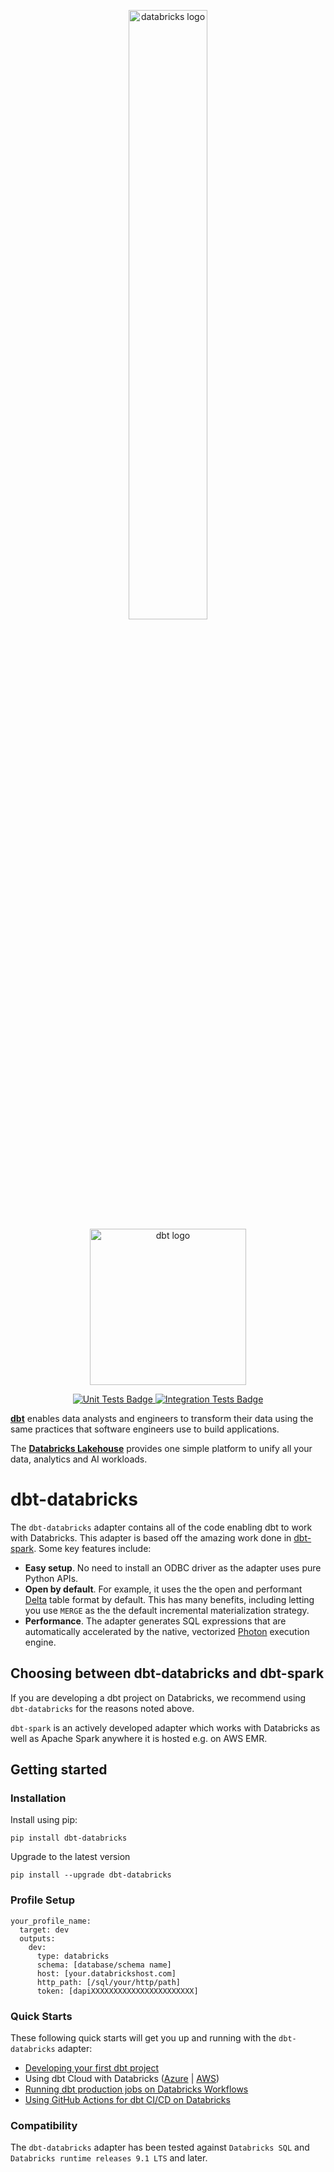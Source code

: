 <p align="center">
  <img src="https://bynder-public-us-west-2.s3.amazonaws.com/styleguide/ABB317701CA31CB7F29268E32B303CAE-pdf-column-1.png" alt="databricks logo" width="50%" />
  <img src="https://raw.githubusercontent.com/dbt-labs/dbt/ec7dee39f793aa4f7dd3dae37282cc87664813e4/etc/dbt-logo-full.svg" alt="dbt logo" width="250"/>
</p>
<p align="center">
  <a href="https://github.com/databricks/dbt-databricks/actions/workflows/main.yml">
    <img src="https://github.com/databricks/dbt-databricks/actions/workflows/main.yml/badge.svg?event=push" alt="Unit Tests Badge"/>
  </a>
  <a href="https://github.com/databricks/dbt-databricks/actions/workflows/integration.yml">
    <img src="https://github.com/databricks/dbt-databricks/actions/workflows/integration.yml/badge.svg?event=push" alt="Integration Tests Badge"/>
  </a>
</p>

**[dbt](https://www.getdbt.com/)** enables data analysts and engineers to transform their data using the same practices that software engineers use to build applications.

The **[Databricks Lakehouse](https://www.databricks.com/)** provides one simple platform to unify all your data, analytics and AI workloads.

# dbt-databricks

The `dbt-databricks` adapter contains all of the code enabling dbt to work with Databricks. This adapter is based off the amazing work done in [dbt-spark](https://github.com/dbt-labs/dbt-spark). Some key features include:

- **Easy setup**. No need to install an ODBC driver as the adapter uses pure Python APIs.
- **Open by default**. For example, it uses the the open and performant [Delta](https://delta.io/) table format by default. This has many benefits, including letting you use `MERGE` as the the default incremental materialization strategy.
- **Performance**. The adapter generates SQL expressions that are automatically accelerated by the native, vectorized [Photon](https://databricks.com/product/photon) execution engine.

## Choosing between dbt-databricks and dbt-spark
If you are developing a dbt project on Databricks, we recommend using `dbt-databricks` for the reasons noted above.

`dbt-spark` is an actively developed adapter which works with Databricks as well as Apache Spark anywhere it is hosted e.g. on AWS EMR.

## Getting started

### Installation

Install using pip:
```nofmt
pip install dbt-databricks
```

Upgrade to the latest version
```nofmt
pip install --upgrade dbt-databricks
```

### Profile Setup

```nofmt
your_profile_name:
  target: dev
  outputs:
    dev:
      type: databricks
      schema: [database/schema name]
      host: [your.databrickshost.com]
      http_path: [/sql/your/http/path]
      token: [dapiXXXXXXXXXXXXXXXXXXXXXXX]
```

### Quick Starts
These following quick starts will get you up and running with the `dbt-databricks` adapter:
- [Developing your first dbt project](/docs/local-dev.md)
- Using dbt Cloud with Databricks ([Azure](https://docs.microsoft.com/en-us/azure/databricks/integrations/prep/dbt-cloud) | [AWS](https://docs.databricks.com/integrations/prep/dbt-cloud.html))
- [Running dbt production jobs on Databricks Workflows](/docs/databricks-workflows.md)
- [Using GitHub Actions for dbt CI/CD on Databricks](/docs/github-actions.md)

### Compatibility

The `dbt-databricks` adapter has been tested against `Databricks SQL` and `Databricks runtime releases 9.1 LTS` and later.
